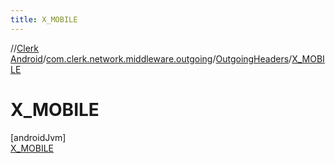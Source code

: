 ```yaml
---
title: X_MOBILE
---
```

//[Clerk Android](../../../../index.html)/[com.clerk.network.middleware.outgoing](../../index.html)/[OutgoingHeaders](../index.html)/[X_MOBILE](index.html)



# X_MOBILE



[androidJvm]\
[X_MOBILE](index.html)


